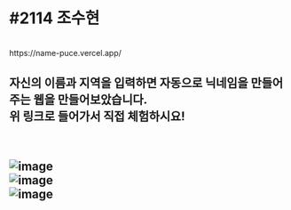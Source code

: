 <h1>#2114 조수현</h1><br>
https://name-puce.vercel.app/  <br>
<h2>자신의 이름과 지역을 입력하면 자동으로 닉네임을 만들어주는 웹을 만들어보았습니다.<br>
위 링크로 들어가서 직접 체험하시요!</h2>
<br>

![image](https://user-images.githubusercontent.com/80656686/175921651-a7c20f74-b02f-4240-933a-440b3e346f0a.png)
<br>
![image](https://user-images.githubusercontent.com/80656686/175921800-92577aa9-31e4-4f17-98a3-22284fb19aa9.png)
<br>
![image](https://user-images.githubusercontent.com/80656686/175921893-aefad446-193d-4729-9f76-6b562698f158.png)
<br>
--------------------------------------------------------------------------------------------------------------

<br>
